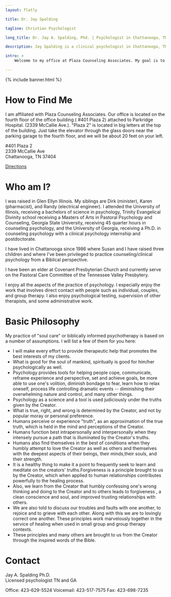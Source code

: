 ```yaml
---
layout: flatly

title: Dr. Jay Spalding

tagline: Christian Psychologist

long_title: Dr. Jay A. Spalding, Phd. | Psychologist in Chattanooga, TN

description: Jay Spalding is a clinical psychologist in Chattanooga, TN providing professional counseling with a Christian world view.

intro: >
    Welcome to my office at Plaza Counseling Associates. My goal is to provide you with a warm, safe, professional environment in which you can explore and find help for personal and relational issues. I pledge myself to the care and well-being of those who come to see me. I seek to be nonjudgmental and fair, not taking sides in relational matters. I always share with my clients during the initial session that I attempt to approach life through a Christian world and life view. Most of my clients have wanted a spiritual or Christian foundation to their counseling process. I think of it as "soul care." For those who desire this I seek to help them ground their lifestyle and relational patterns on Biblical principles. For those who do not desire this, I seek to provide the same professional services without pressure to process issues directly from a religious perspective. 

---
```


{% include banner.html %}

# How to Find Me
I am affiliated with Plaza Counseling Associates.  Our office is located on the fourth floor of the office building ( #401 Plaza 2) attached to Parkridge Hospital.  (2339 McCallie Ave.).  "Plaza 2" is located in big letters at the top of the building.  Just take the elevator through the glass doors near the parking garage to the fourth floor, and we will be about 20 feet on your left.

<div class="well">

#401 Plaza 2<br/>
2339 McCallie Ave<br/>
Chattanooga, TN 37404

</div>

[Directions](http://maps.google.com/maps?rlz=1C1LENP_enUS484US484&es_sm=93&q=2339+McCallie+Ave.&um=1&ie=UTF-8&hq=&hnear=0x8860675356ce8bef:0xe519c7e6c608efca,2339+McCallie+Ave,+Chattanooga,+TN+37404&gl=us&daddr=2339+McCallie+Ave,+Chattanooga,+TN+37404&sa=X&ei=EiJ8U6O6LPDlsATg2IHoCg&ved=0CCsQwwUwAA "Directions to 2339 McCallie Ave")

# Who am I?
I was raised in Glen Ellyn Illinois.  My siblings are Dirk (minister), Karen (pharmacist), and Randy (electrical engineer).  I attended the University of Illinois, receiving a bachelors of science in psychology, Trinity Evangelical Divinity school receiving a Masters of Arts in Pastoral Psychology and Counseling, Georgia State University, receiving 45 quarter hours in counseling psychology, and the University of Georgia, receiving a Ph.D. in counseling psychology with a clinical psychology internship and postdoctorate.

I have lived in Chattanooga since 1986 where Susan and I have raised three children and where I've been privileged to practice counseling/clinical psychology from a Biblical perspective.

I have been an elder at Covenant Presbyterian Church and currently serve on the Pastoral Care Committee of the Tennessee Valley Presbytery.

I enjoy all the aspects of the practice of psychology.  I especially enjoy the work that involves direct contact with people such as individual, couples, and group therapy.  I also enjoy psychological testing, supervision of other therapists, and  some administrative work.

# Basic Philosophy

My practice of "soul care" or biblically informed psychotherapy is based on a number of assumptions. I will list a few of them for you here:

- I will make every effort to provide therapeutic help that promotes the best interests of my clients.
- What is good for the soul of mankind, spiritually is good for him/her psychologically as well.
- Psychology provides tools for helping people cope, communicate, reframe experience and perspective, set and achieve goals, be more able to use one's volition, diminish bondage to fear, learn how to relax oneself, process life controlling dramatic events -- diminishing their overwhelming nature and control, and many other things.
- Psychology as a science and a tool is used judiciously under the truths given by the Creator.
- What is true, right, and wrong is determined by the Creator, and not by popular moray or personal preference.
- Humans perceive or experience "truth", as an approximation of the true truth, which is held in the mind and perceptions of the Creator.
- Humans function best intrapersonally and interpersonally when they intensely pursue a path that is illuminated by the Creator's truths.
- Humans also find themselves in the best of conditions when they humbly attempt to love the Creator as well as others and themselves with the deepest aspects of their beings, their minds,their souls, and their strength.
- It is a healthy thing to make it a point to frequently seek to learn and meditate on the creators' truths.Forgiveness is a principle brought to us by the Creator, which when applied to human relationships contributes powerfully to the healing process.
- Also, we learn from the Creator that humbly confessing one's wrong thinking and doing to the Creator and to others leads to forgiveness , a clean conscience and soul, and improved trusting relationships with others.
- We are also told to discuss our troubles and faults with one another, to rejoice and to grieve with each other.  Along with this we are to lovingly correct one another. These principles work marvelously together in the service of healing when used in small group and group therapy contexts.
- These principles and many others are brought to us from the Creator through the inspired words of the Bible.

# Contact

Jay A. Spalding Ph.D.  
Licensed psychologist TN and GA

Office: 423-629-5524
Voicemail: 423-517-7575
Fax: 423-698-7235
